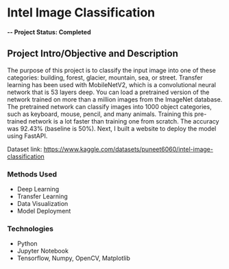 # Intel Image Classification

#### -- Project Status: Completed

## Project Intro/Objective and Description
The purpose of this project is to classify the input image into one of these categories: building, forest, glacier, mountain, sea, or street. Transfer learning has been used with MobileNetV2, which is a convolutional neural network that is 53 layers deep. You can load a pretrained version of the network trained on more than a million images from the ImageNet database. The pretrained network can classify images into 1000 object categories, such as keyboard, mouse, pencil, and many animals. Training this pre-trained network is a lot faster than training one from scratch. The accuracy was 92.43% (baseline is 50%). Next, I built a website to deploy the model using FastAPI.

Dataset link: https://www.kaggle.com/datasets/puneet6060/intel-image-classification

### Methods Used
* Deep Learning
* Transfer Learning
* Data Visualization
* Model Deployment

### Technologies
* Python
* Jupyter Notebook
* Tensorflow, Numpy, OpenCV, Matplotlib

